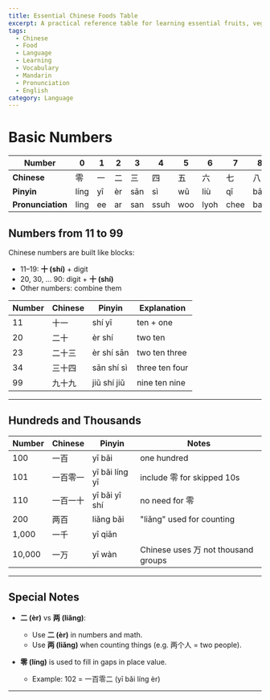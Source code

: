 ```yaml
---
title: Essential Chinese Foods Table
excerpt: A practical reference table for learning essential fruits, vegetables, and drinks in Chinese, with characters, pinyin, and pronunciation.
tags:
  - Chinese
  - Food
  - Language
  - Learning
  - Vocabulary
  - Mandarin
  - Pronunciation
  - English
category: Language
---
```

# Basic Numbers

| Number            | 0     | 1     | 2     | 3     | 4     | 5     | 6     | 7     | 8     | 9     | 10    |
| ----------------- | ----- | ----- | ----- | ----- | ----- | ----- | ----- | ----- | ----- | ----- | ----- |
| **Chinese**       | 零      | 一      | 二      | 三      | 四      | 五      | 六      | 七      | 八      | 九      | 十      |
| **Pinyin**        | líng  | yī    | èr    | sān   | sì    | wǔ    | liù   | qī    | bā    | jiǔ   | shí   |
| **Pronunciation** | ling  | ee    | ar    | san   | ssuh  | woo   | lyoh  | chee  | bah   | jyo   | shir  |
## Numbers from 11 to 99

Chinese numbers are built like blocks:  
- 11–19: **十 (shí)** + digit  
- 20, 30, ... 90: digit + **十 (shí)**  
- Other numbers: combine them

| Number | Chinese     | Pinyin        | Explanation           |
|--------|-------------|---------------|------------------------|
| 11     | 十一         | shí yī        | ten + one              |
| 20     | 二十         | èr shí        | two ten                |
| 23     | 二十三       | èr shí sān    | two ten three          |
| 34     | 三十四       | sān shí sì    | three ten four         |
| 99     | 九十九       | jiǔ shí jiǔ   | nine ten nine          |

---

## Hundreds and Thousands

| Number  | Chinese         | Pinyin            | Notes                      |
|---------|------------------|-------------------|----------------------------|
| 100     | 一百             | yī bǎi            | one hundred                |
| 101     | 一百零一         | yī bǎi líng yī    | include 零 for skipped 10s |
| 110     | 一百一十         | yī bǎi yī shí     | no need for 零             |
| 200     | 两百             | liǎng bǎi         | "liǎng" used for counting  |
| 1,000   | 一千             | yī qiān           |                            |
| 10,000  | 一万             | yī wàn            | Chinese uses 万 not thousand groups |

---

## Special Notes

- **二 (èr)** vs **两 (liǎng)**:
  - Use **二 (èr)** in numbers and math.
  - Use **两 (liǎng)** when counting things (e.g. 两个人 = two people).

- **零 (líng)** is used to fill in gaps in place value.
  - Example: 102 = 一百零二 (yī bǎi líng èr)

---